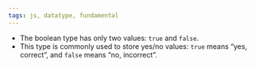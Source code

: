 ```yaml
---
tags: js, datatype, fundamental
---
```


- The boolean type has only two values: `true` and `false`.
- This type is commonly used to store yes/no values: `true` means “yes, correct”, and `false` means “no, incorrect”.